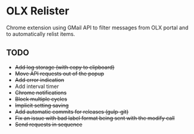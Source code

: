 OLX Relister
===========

Chrome extension using GMail API to filter messages from OLX portal and to automatically relist items.

TODO
----
- ~~Add log storage (with copy to clipboard)~~
- ~~Move API requests out of the popup~~
- ~~Add error indication~~
- Add interval timer
- ~~Chrome notifications~~
- ~~Block multiple cycles~~
- ~~Implicit setting saving~~
- ~~Add automatic commits for releases (gulp-git)~~
- ~~Fix an issue with bad label format being sent with the modify call~~
- ~~Send requests in sequence~~